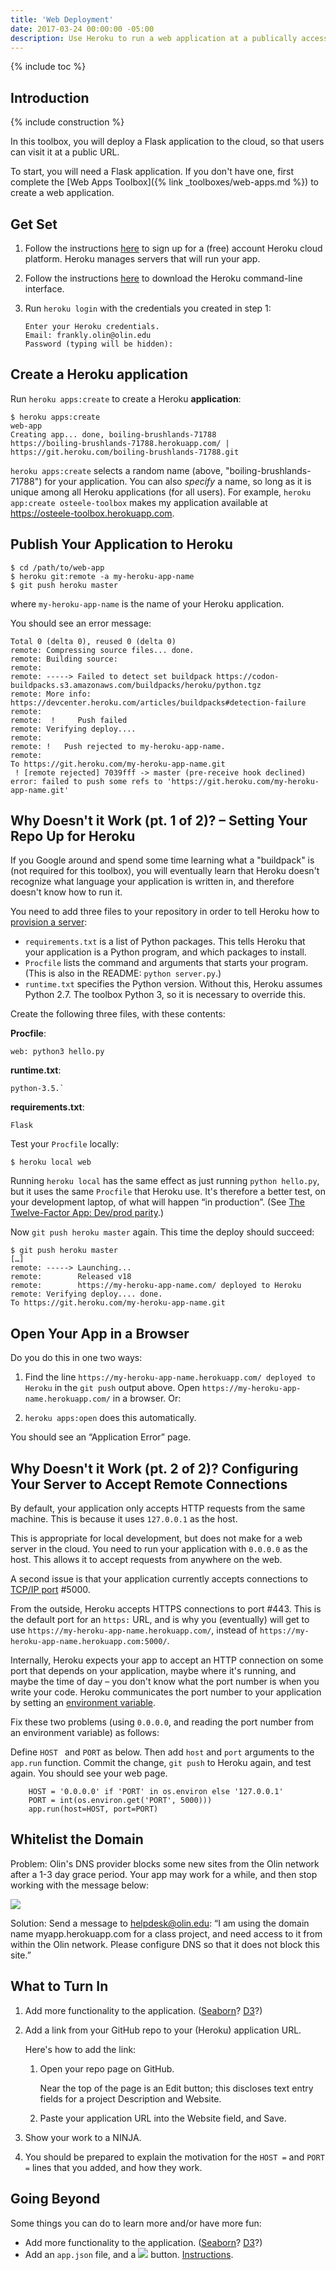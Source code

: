 ```yaml
---
title: 'Web Deployment'
date: 2017-03-24 00:00:00 -05:00
description: Use Heroku to run a web application at a publically accessible URL.
---
```


{% include toc %}

## Introduction

{% include construction %}

In this toolbox, you will deploy a Flask application to the cloud, so that users can visit it at a public
URL.

To start, you will need a Flask application. If you don't have one, first complete the [Web Apps Toolbox]({% link _toolboxes/web-apps.md %}) to create a web application.


## Get Set

1. Follow the instructions [here](https://signup.heroku.com) to sign up for
   a (free) account Heroku cloud platform. Heroku manages servers that will
   run your app.

2. Follow the instructions [here](https://devcenter.heroku.com/articles/heroku-cli#download-and-install) to download the Heroku command-line interface.

3. Run `heroku login` with the credentials you created in step 1:

    ```
    Enter your Heroku credentials.
    Email: frankly.olin@olin.edu
    Password (typing will be hidden):
    ```


## Create a Heroku application

Run `heroku apps:create` to create a Heroku **application**:

```
$ heroku apps:create                                                                              web-app
Creating app... done, boiling-brushlands-71788
https://boiling-brushlands-71788.herokuapp.com/ | https://git.heroku.com/boiling-brushlands-71788.git
```

`heroku apps:create` selects a random name (above, "boiling-brushlands-71788")
for your application. You can also *specify* a name, so long as it is unique
among all Heroku applications (for all users). For example, `heroku app:create osteele-toolbox` makes my application available at <https://osteele-toolbox.herokuapp.com>.

## Publish Your Application to Heroku

```
$ cd /path/to/web-app
$ heroku git:remote -a my-heroku-app-name
$ git push heroku master
```

where `my-heroku-app-name` is the name of your Heroku application.

You should see an error message:

```
Total 0 (delta 0), reused 0 (delta 0)
remote: Compressing source files... done.
remote: Building source:
remote:
remote: -----> Failed to detect set buildpack https://codon-buildpacks.s3.amazonaws.com/buildpacks/heroku/python.tgz
remote: More info: https://devcenter.heroku.com/articles/buildpacks#detection-failure
remote:
remote:  !     Push failed
remote: Verifying deploy....
remote:
remote: !	Push rejected to my-heroku-app-name.
remote:
To https://git.heroku.com/my-heroku-app-name.git
 ! [remote rejected] 7039fff -> master (pre-receive hook declined)
error: failed to push some refs to 'https://git.heroku.com/my-heroku-app-name.git'
```


## Why Doesn't it Work (pt. 1 of 2)? – Setting Your Repo Up for Heroku

If you Google around and spend some time learning what a "buildpack" is
(not required for this toolbox), you will eventually learn that Heroku
doesn't recognize what language your application is written in, and
therefore doesn't know how to run it.

You need to add three files to your repository in order to tell Heroku
how to [provision a server](https://en.wikipedia.org/wiki/Provisioning#Server_provisioning):

* `requirements.txt` is a list of Python packages. This tells Heroku that your application is a Python
  program, and which packages to install.
* `Procfile` lists the command and arguments that starts your program.
  (This is also in the README: `python server.py`.)
* `runtime.txt` specifies the Python version. Without this, Heroku assumes Python 2.7.
  The toolbox Python 3, so it is necessary to override this.

Create the following three files, with these contents:

**Procfile**:

    web: python3 hello.py

**runtime.txt**:

    python-3.5.`

**requirements.txt**:

    Flask

Test your `Procfile` locally:

    $ heroku local web

Running `heroku local` has the same effect as just running  `python hello.py`, but it uses the same `Procfile` that Heroku use. It's therefore a better test, on your development laptop, of what will happen “in production”. (See [The Twelve-Factor App: Dev/prod parity](https://12factor.net/dev-prod-parity).)

Now `git push heroku master` again. This time the deploy should succeed:

```
$ git push heroku master
[…]
remote: -----> Launching...
remote:        Released v18
remote:        https://my-heroku-app-name.com/ deployed to Heroku
remote: Verifying deploy.... done.
To https://git.heroku.com/my-heroku-app-name.git
```


## Open Your App in a Browser

Do you do this in one two ways:

1. Find the line `https://my-heroku-app-name.herokuapp.com/ deployed to Heroku`
   in the `git push` output above. Open `https://my-heroku-app-name.herokuapp.com/`
   in a browser. Or:

2. `heroku apps:open` does this automatically.

You should see an “Application Error” page.


## Why Doesn't it Work (pt. 2 of 2)? Configuring Your Server to Accept Remote Connections

By default, your application only accepts HTTP requests from the same machine.
This is because it uses `127.0.0.1` as the host.

This is appropriate for local development, but does not make for a web server in the cloud. You need to run your application with `0.0.0.0` as the host. This allows it to accept requests from anywhere on the web.

A second issue is that your application currently accepts connections to [TCP/IP port](http://www.bullguard.com/bullguard-security-center/pc-security/computer-security-resources/tcp-ip-ports.aspx) #5000.

From the outside, Heroku accepts HTTPS connections to port #443. This is the default port for an `https:` URL, and is why you (eventually) will get to  use `https://my-heroku-app-name.herokuapp.com/`, instead of `https://my-heroku-app-name.herokuapp.com:5000/`.

Internally, Heroku expects your app to accept an HTTP connection on some port that depends on your application, maybe where it's running, and maybe the time of day – you don't know what the port number is when you write your code. Heroku communicates the port number to your application by setting an [environment variable](https://en.wikipedia.org/wiki/Environment_variable).

Fix these two problems (using `0.0.0.0`, and reading the port number from an environment variable) as follows:

Define `HOST ` and `PORT` as below. Then add `host` and `port` arguments to the `app.run` function. Commit the change, `git push` to Heroku again, and test again. You should see your web page.

```
    HOST = '0.0.0.0' if 'PORT' in os.environ else '127.0.0.1'
    PORT = int(os.environ.get('PORT', 5000)))
    app.run(host=HOST, port=PORT)
```


## Whitelist the Domain

Problem: Olin's DNS provider blocks some new sites from the Olin network after a 1-3 day grace period.
Your app may work for a while, and then stop working with the message below:

![](/images/toolboxes/heroku/it_security_message.png)

Solution: Send a message to <helpdesk@olin.edu>: “I am using the domain name myapp.herokuapp.com for a class project, and need access to it from within the Olin network. Please configure DNS so that it does not block this site.”

## What to Turn In

1. Add more functionality to the application. ([Seaborn](http://seaborn.pydata.org)? [D3](https://d3js.org)?)

2. Add a link from your GitHub repo to your (Heroku) application URL.

   Here's how to add the link:

   1. Open your repo page on GitHub.

      Near the top of the page is an Edit button;
      this discloses text entry fields for a project Description and Website.

   2. Paste your application URL into the Website field, and Save.

3. Show your work to a NINJA.

4. You should be prepared to explain the motivation for the `HOST =` and `PORT =` lines that you added, and how they work.

## Going Beyond

Some things you can do to learn more and/or have more fun:

* Add more functionality to the application. ([Seaborn](http://seaborn.pydata.org)? [D3](https://d3js.org)?)
* Add an `app.json` file, and a ![](https://www.herokucdn.com/deploy/button.svg) button. [Instructions](https://devcenter.heroku.com/articles/heroku-button).
